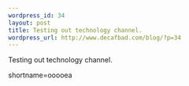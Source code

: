```yaml
--- 
wordpress_id: 34
layout: post
title: Testing out technology channel.
wordpress_url: http://www.decafbad.com/blog/?p=34
---
```

Testing out technology channel.
<!--more-->
shortname=ooooea
